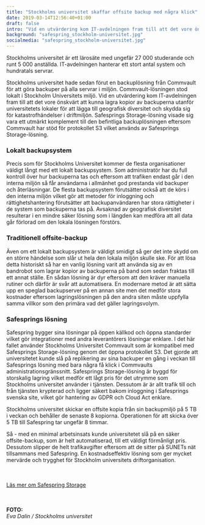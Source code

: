 ```yaml
---
title: "Stockholms universitet skaffar offsite backup med några klick"
date: 2019-03-14T12:56:40+01:00
draft: false
intro: "Vid en utvärdering kom IT-avdelningen fram till att det vore önskvärt att kunna lagra kopior av backuperna utanför universitetets lokaler."
background: "safespring_stockholm-universitet.jpg"
socialmedia: "safespring_stockholm-universitet.jpg"
---
```


<div class="ingress"><p>Stockholms universitet är ett lärosäte med ungefär 27&nbsp;000 studerande och runt 5&nbsp;000 anställda. IT-avdelningen hanterar ett stort antal system och hundratals servrar.</p></div>

Stockholms universitet hade sedan förut en backuplösning från Commvault för att göra backuper på alla servrar i miljön. Commvault-lösningen stod lokalt i Stockholm Universitets miljö. Vid en utvärdering kom IT-avdelningen fram till att det vore önskvärt att kunna lagra kopior av backuperna utanför universitetets lokaler för att lägga till geografisk diversitet och skydda sig för katastrofhändelser i driftmiljön. Safesprings Storage-lösning visade sig vara ett utmärkt komplement till den befintliga backuplösningen eftersom Commvault har stöd för protokollet S3 vilket används av Safesprings Storage-lösning.

### Lokalt backupsystem
Precis som för Stockholms Universitet kommer de flesta organisationer väldigt långt med ett lokalt backupsystem. Som administratör har du full kontroll över hur backuperna tas och eftersom att trafiken endast går i den interna miljön så får användarna i allmänhet god prestanda vid backuper och återläsningar. De flesta backupsystem förutsätter också att de körs i den interna miljön vilket gör att metoder för inloggning och rättighetshantering förutsätter att backupanvändaren har stora rättigheter i de system som backuperna tas på. Avsaknad av geografisk diversitet resulterar i en mindre säker lösning som i längden kan medföra att all data går förlorad om den lokala lösningen förstörs.

### Traditionell offsite-backup
Även om ett lokalt backupsystem är väldigt smidigt så ger det inte skydd om en större händelse som slår ut hela den lokala miljön skulle ske. För att lösa detta historiskt så har en vanlig lösning varit att använda sig av en bandrobot som lagrar kopior av backuperna på band som sedan fraktas till ett annat ställe. En sådan lösning är dyr eftersom att den kräver manuella rutiner och därför är svår att automatisera. En modernare metod är att sätta upp en speglad backupserver på en annan site men det medför stora kostnader eftersom lagringslösningen på den andra siten måste uppfylla samma villkor som den primära vad det gäller lagringsvolym.

### Safesprings lösning
Safespring bygger sina lösningar på öppen källkod och öppna standarder vilket gör integrationer med andra leverantörers lösningar enklare. I det här fallet använder Stockholms Universitet Commvault som är kompatibel med Safesprings Storage-lösning genom det öppna protokollet S3. Det gjorde att universitetet kunde slå på replikering av sina backuper en gång i veckan till Safesprings lösning med bara några få klick i Commvaults administrationsgränssnitt. Safesprings Storage-lösning är byggd för storskalig lagring vilket medför ett lågt pris för det utrymme som Stockholms universitet använder i tjänsten. Dessutom är är allt trafik till och från tjänsten krypterad och ligger säkert bakom inloggning i Safesprings svenska site, vilket gör hantering av GDPR och Cloud Act enklare.

Stockholms universitet skickar en offsite kopia från sin backupmiljö på  5 TB i veckan och behåller de senaste 8 kopiorna. Operationen för att skicka över 5 TB till Safespring tar ungefär 8 timmar.

Så - med en minimal arbetsinsats kunde universitetet slå på en säker offsite-backup, som är helt automatiserad, till ett väldigt förmånligt pris. Dessutom slipper de helt trafikavgifter eftersom att de sitter på SUNETs nät tillsammans med Safespring. En kostnadseffektiv lösning som ger mycket mervärde och trygghet för Stockholm universitets driftorganisation.

<br><br>
<a id="button" href="/tjanster/safespring-storage/">Läs mer om Safespring Storage</a>


<br><br>
**FOTO:** <br>*Eva Dalin / Stockholms universitet*
